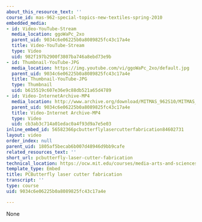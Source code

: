 ```yaml
---
about_this_resource_text: ''
course_id: mas-962-special-topics-new-textiles-spring-2010
embedded_media:
- id: Video-YouTube-Stream
  media_location: ggoWaPc_2xo
  parent_uid: 9034c6e06225b0a8089825fc43c17a4e
  title: Video-YouTube-Stream
  type: Video
  uid: 982f197b2900f3807ba746a8ebd73e9b
- id: Thumbnail-YouTube-JPG
  media_location: https://img.youtube.com/vi/ggoWaPc_2xo/default.jpg
  parent_uid: 9034c6e06225b0a8089825fc43c17a4e
  title: Thumbnail-YouTube-JPG
  type: Thumbnail
  uid: b615519c607e36e9c88db521a65d4789
- id: Video-InternetArchive-MP4
  media_location: http://www.archive.org/download/MITMAS_962S10/MITMAS_962S10assn3_pcbutterfly_vid1_300k.mp4
  parent_uid: 9034c6e06225b0a8089825fc43c17a4e
  title: Video-Internet Archive-MP4
  type: Video
  uid: cb3ab3c714a01edac0a4f93d9a7e5e03
inline_embed_id: 56582366pcbutterflylasercutterfabrication84602731
layout: video
order_index: null
parent_uid: 1805af5becab6b007d48946d9bb9cafe
related_resources_text: ''
short_url: pcbutterfly-laser-cutter-fabrication
technical_location: https://ocw.mit.edu/courses/media-arts-and-sciences/mas-962-special-topics-new-textiles-spring-2010/assignments-and-projects/fabric-pcbs-part-2/assignment-3-pcbutterfly/pcbutterfly-laser-cutter-fabrication
template_type: Embed
title: PCButterfly laser cutter fabrication
transcript: ''
type: course
uid: 9034c6e06225b0a8089825fc43c17a4e

---
```

None